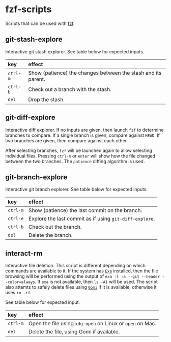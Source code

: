 # fzf-scripts

Scripts that can be used with [fzf](https://github.com/junegunn/fzf).

## git-stash-explore

Interactive git stash explorer. See table below for expected inputs.

| key      | effect                                                        |
|:---------|:--------------------------------------------------------------|
| `ctrl-m` | Show (patience) the changes between the stash and its parent. |
| `ctrl-b` | Check out a branch with the stash.                            |
| `del`    | Drop the stash.                                               |

## git-diff-explore

Interactive diff explorer. If no inputs are given, then launch `fzf` to
determine branches to compare. If a single branch is given, compare against
`HEAD`. If two branches are given, then compare against each other.

After selecting branches, `fzf` will be launched again to allow selecting
individual files. Pressing `ctrl-m` or `enter` will show how the file changed
between the two branches. The `patience` diffing algorithm is used.

## git-branch-explore

Interactive git branch explorer. See table below for expected inputs.

| key      | effect                                                  |
|:---------|:--------------------------------------------------------|
| `ctrl-m` | Show (patience) the last commit on the branch.          |
| `ctrl-e` | Explore the last commit as if using `git-diff-explore`. |
| `ctrl-b` | Check out the branch.                                   |
| `del`    | Delete the branch.                                      |

## interact-rm

Interactive file deletion. This script is different depending on which commands
are available to it. If the system has [`Exa`](https://github.com/ogham/exa)
installed, then the file browsing will be performed using the output of `exa -l
-a --git --header --color=always`. If `exa` is not available, then `ls -A1` will
be used. The script also attemts to safely delete files using
[`Gomi`](https://github.com/b4b4r07/gomi) if it is available, otherwise it uses
`rm -rf`.

See table below for expected input.

| key      | effect                                                    |
|:---------|:----------------------------------------------------------|
| `ctrl-m` | Open the file using `xdg-open` on Linux or `open` on Mac. |
| `del`    | Delete the file, using Gomi if available.                 |
